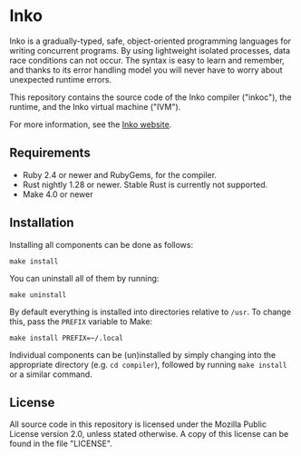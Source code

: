 # Inko

Inko is a gradually-typed, safe, object-oriented programming languages for
writing concurrent programs. By using lightweight isolated processes, data race
conditions can not occur. The syntax is easy to learn and remember, and thanks
to its error handling model you will never have to worry about unexpected
runtime errors.

This repository contains the source code of the Inko compiler ("inkoc"), the
runtime, and the Inko virtual machine ("IVM").

For more information, see the [Inko website](https://inko-lang.org).

## Requirements

* Ruby 2.4 or newer and RubyGems, for the compiler.
* Rust nightly 1.28 or newer. Stable Rust is currently not supported.
* Make 4.0 or newer

## Installation

Installing all components can be done as follows:

    make install

You can uninstall all of them by running:

    make uninstall

By default everything is installed into directories relative to `/usr`. To
change this, pass the `PREFIX` variable to Make:

    make install PREFIX=~/.local

Individual components can be (un)installed by simply changing into the
appropriate directory (e.g. `cd compiler`), followed by running `make install`
or a similar command.

## License

All source code in this repository is licensed under the Mozilla Public License
version 2.0, unless stated otherwise. A copy of this license can be found in the
file "LICENSE".
